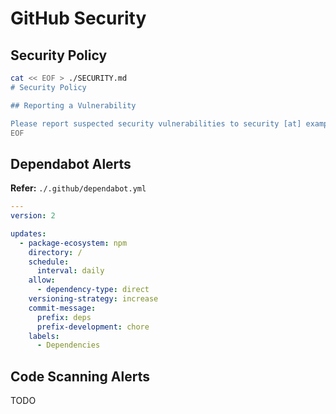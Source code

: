 # GitHub Security

## Security Policy

```sh
cat << EOF > ./SECURITY.md
# Security Policy

## Reporting a Vulnerability

Please report suspected security vulnerabilities to security [at] example [dot] com. You will receive a response from us within 72 hours. If the issue is confirmed, we will release a patch as soon as possible depending on complexity.
EOF
```

## Dependabot Alerts

**Refer:** `./.github/dependabot.yml`

```yaml
---
version: 2

updates:
  - package-ecosystem: npm
    directory: /
    schedule:
      interval: daily
    allow:
      - dependency-type: direct
    versioning-strategy: increase
    commit-message:
      prefix: deps
      prefix-development: chore
    labels:
      - Dependencies
```

## Code Scanning Alerts

TODO
